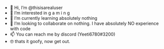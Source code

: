 - 👋 Hi, I’m @thisisarealuser
- 👀 I’m interested in g a m i n g
- 🌱 I’m currently learning absolutely nothing
- 💞️ I’m looking to collaborate on nothing. I have absolutely NO experience with code
- 📫 You can reach me by discord (Yeeti6780#3200)
- 🤓 thats it goofy, now get out.
